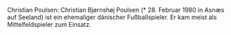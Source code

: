 Christian Poulsen: Christian Bjørnshøj Poulsen (* 28. Februar 1980 in Asnæs auf Seeland) ist ein ehemaliger dänischer Fußballspieler. Er kam meist als Mittelfeldspieler zum Einsatz.
